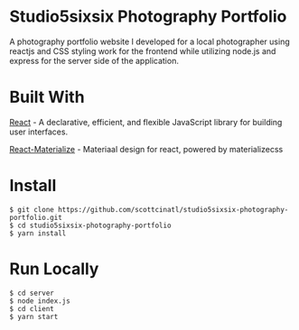 # Studio5sixsix Photography Portfolio

A photography portfolio website I developed for a local photographer using reactjs and CSS styling work for the frontend while utilizing node.js and express for the server side of the application.

# Built With

[React](https://github.com/facebook/react) - A declarative, efficient, and flexible JavaScript library for building user interfaces.

[React-Materialize](https://github.com/react-materialize/react-materialize) - Materiaal design for react, powered by materializecss

# Install

```
$ git clone https://github.com/scottcinatl/studio5sixsix-photography-portfolio.git
$ cd studio5sixsix-photography-portfolio
$ yarn install
```

# Run Locally

```
$ cd server
$ node index.js
$ cd client
$ yarn start
```
